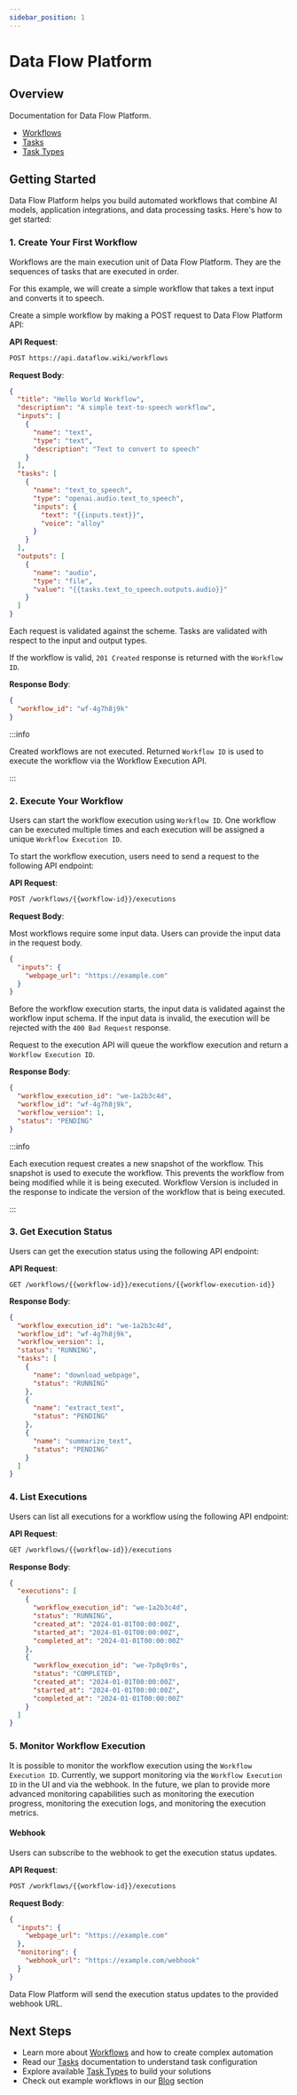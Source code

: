 ```yaml
---
sidebar_position: 1
---
```


# Data Flow Platform

## Overview

Documentation for Data Flow Platform.

- [Workflows](/docs/workflows)
- [Tasks](/docs/tasks)
- [Task Types](/docs/task-types)

## Getting Started

Data Flow Platform helps you build automated workflows that combine AI models, application integrations, and data processing tasks. Here's how to get started:

### 1. Create Your First Workflow

Workflows are the main execution unit of Data Flow Platform. They are the sequences of tasks that are executed in order.

For this example, we will create a simple workflow that takes a text input and converts it to speech.

Create a simple workflow by making a POST request to Data Flow Platform API:

**API Request**:

```bash
POST https://api.dataflow.wiki/workflows
```

**Request Body**:

```json
{
  "title": "Hello World Workflow",
  "description": "A simple text-to-speech workflow",
  "inputs": [
    {
      "name": "text",
      "type": "text",
      "description": "Text to convert to speech"
    }
  ],
  "tasks": [
    {
      "name": "text_to_speech",
      "type": "openai.audio.text_to_speech",
      "inputs": {
        "text": "{{inputs.text}}",
        "voice": "alloy"
      }
    }
  ],
  "outputs": [
    {
      "name": "audio",
      "type": "file",
      "value": "{{tasks.text_to_speech.outputs.audio}}"
    }
  ]
}
```

Each request is validated against the scheme. Tasks are validated with respect to the input and output types.

If the workflow is valid, `201 Created` response is returned with the `Workflow ID`.

**Response Body**:

```json
{
  "workflow_id": "wf-4g7h8j9k"
}
```

:::info

Created workflows are not executed. Returned `Workflow ID` is used to execute the workflow via the Workflow Execution API.

:::

### 2. Execute Your Workflow

Users can start the workflow execution using `Workflow ID`. One workflow can be executed multiple times and each execution will be assigned a unique `Workflow Execution ID`.

To start the workflow execution, users need to send a request to the following API endpoint:

**API Request**:

```bash
POST /workflows/{{workflow-id}}/executions
```

**Request Body**:

Most workflows require some input data. Users can provide the input data in the request body.

```json
{
  "inputs": {
    "webpage_url": "https://example.com"
  }
}
```

Before the workflow execution starts, the input data is validated against the workflow input schema. If the input data is invalid, the execution will be rejected with the `400 Bad Request` response.

Request to the execution API will queue the workflow execution and return a `Workflow Execution ID`.

**Response Body**:

```json
{
  "workflow_execution_id": "we-1a2b3c4d",
  "workflow_id": "wf-4g7h8j9k",
  "workflow_version": 1,
  "status": "PENDING"
}
```

:::info

Each execution request creates a new snapshot of the workflow. This snapshot is used to execute the workflow. This prevents the workflow from being modified while it is being executed. Workflow Version is included in the response to indicate the version of the workflow that is being executed.

:::

### 3. Get Execution Status

Users can get the execution status using the following API endpoint:

**API Request**:

```
GET /workflows/{{workflow-id}}/executions/{{workflow-execution-id}}
```

**Response Body**:

```json
{
  "workflow_execution_id": "we-1a2b3c4d",
  "workflow_id": "wf-4g7h8j9k",
  "workflow_version": 1,
  "status": "RUNNING",
  "tasks": [
    {
      "name": "download_webpage",
      "status": "RUNNING"
    },
    {
      "name": "extract_text",
      "status": "PENDING"
    },
    {
      "name": "summarize_text",
      "status": "PENDING"
    }
  ]
}
```

### 4. List Executions

Users can list all executions for a workflow using the following API endpoint:

**API Request**:

```bash
GET /workflows/{{workflow-id}}/executions
```

**Response Body**:

```json
{
  "executions": [
    {
      "workflow_execution_id": "we-1a2b3c4d",
      "status": "RUNNING",
      "created_at": "2024-01-01T00:00:00Z",
      "started_at": "2024-01-01T00:00:00Z",
      "completed_at": "2024-01-01T00:00:00Z"
    },
    {
      "workflow_execution_id": "we-7p8q9r0s",
      "status": "COMPLETED",
      "created_at": "2024-01-01T00:00:00Z",
      "started_at": "2024-01-01T00:00:00Z",
      "completed_at": "2024-01-01T00:00:00Z"
    }
  ]
}
```

### 5. Monitor Workflow Execution

It is possible to monitor the workflow execution using the `Workflow Execution ID`. Currently, we support monitoring via the `Workflow Execution ID` in the UI and via the webhook. In the future, we plan to provide more advanced monitoring capabilities such as monitoring the execution progress, monitoring the execution logs, and monitoring the execution metrics.

#### Webhook

Users can subscribe to the webhook to get the execution status updates.

**API Request**:

```bash
POST /workflows/{{workflow-id}}/executions
```

**Request Body**:

```json
{
  "inputs": {
    "webpage_url": "https://example.com"
  },
  "monitoring": {
    "webhook_url": "https://example.com/webhook"
  }
}
```

Data Flow Platform will send the execution status updates to the provided webhook URL.

## Next Steps

- Learn more about [Workflows](/docs/workflows) and how to create complex automation
- Read our [Tasks](/docs/tasks) documentation to understand task configuration
- Explore available [Task Types](/docs/task-types) to build your solutions
- Check out example workflows in our [Blog](/blog) section
